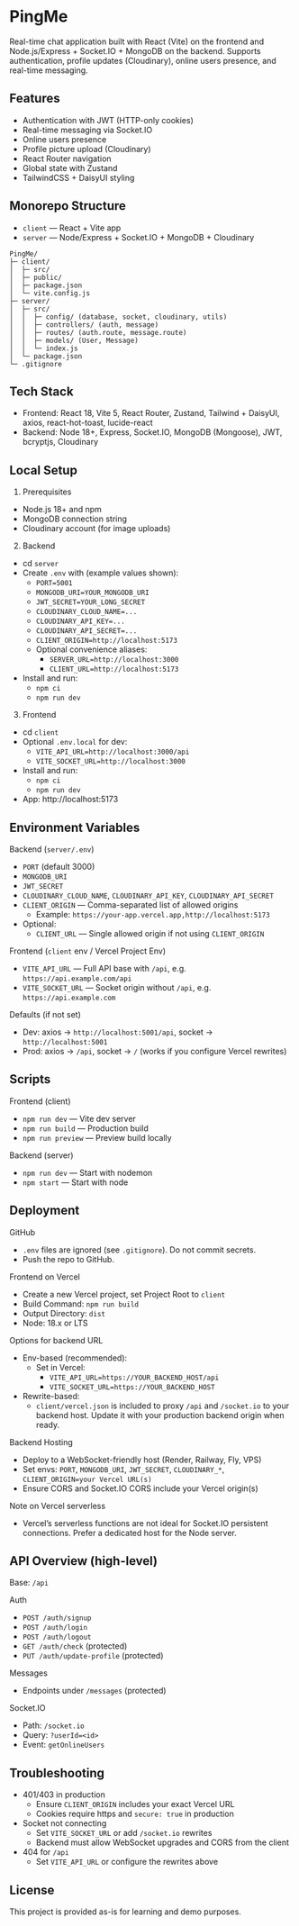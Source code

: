 # PingMe

Real-time chat application built with React (Vite) on the frontend and Node.js/Express + Socket.IO + MongoDB on the backend. Supports authentication, profile updates (Cloudinary), online users presence, and real-time messaging.

## Features

- Authentication with JWT (HTTP-only cookies)
- Real-time messaging via Socket.IO
- Online users presence
- Profile picture upload (Cloudinary)
- React Router navigation
- Global state with Zustand
- TailwindCSS + DaisyUI styling

## Monorepo Structure

- `client` — React + Vite app
- `server` — Node/Express + Socket.IO + MongoDB + Cloudinary

```
PingMe/
├─ client/
│  ├─ src/
│  ├─ public/
│  ├─ package.json
│  └─ vite.config.js
├─ server/
│  ├─ src/
│  │  ├─ config/ (database, socket, cloudinary, utils)
│  │  ├─ controllers/ (auth, message)
│  │  ├─ routes/ (auth.route, message.route)
│  │  ├─ models/ (User, Message)
│  │  └─ index.js
│  └─ package.json
└─ .gitignore
```

## Tech Stack

- Frontend: React 18, Vite 5, React Router, Zustand, Tailwind + DaisyUI, axios, react-hot-toast, lucide-react
- Backend: Node 18+, Express, Socket.IO, MongoDB (Mongoose), JWT, bcryptjs, Cloudinary

## Local Setup

1) Prerequisites
- Node.js 18+ and npm
- MongoDB connection string
- Cloudinary account (for image uploads)

2) Backend
- cd `server`
- Create `.env` with (example values shown):
  - `PORT=5001`
  - `MONGODB_URI=YOUR_MONGODB_URI`
  - `JWT_SECRET=YOUR_LONG_SECRET`
  - `CLOUDINARY_CLOUD_NAME=...`
  - `CLOUDINARY_API_KEY=...`
  - `CLOUDINARY_API_SECRET=...`
  - `CLIENT_ORIGIN=http://localhost:5173`
  - Optional convenience aliases:
    - `SERVER_URL=http://localhost:3000`
    - `CLIENT_URL=http://localhost:5173`
- Install and run:
  - `npm ci`
  - `npm run dev`

3) Frontend
- cd `client`
- Optional `.env.local` for dev:
  - `VITE_API_URL=http://localhost:3000/api`
  - `VITE_SOCKET_URL=http://localhost:3000`
- Install and run:
  - `npm ci`
  - `npm run dev`
- App: http://localhost:5173

## Environment Variables

Backend (`server/.env`)
- `PORT` (default 3000)
- `MONGODB_URI`
- `JWT_SECRET`
- `CLOUDINARY_CLOUD_NAME`, `CLOUDINARY_API_KEY`, `CLOUDINARY_API_SECRET`
- `CLIENT_ORIGIN` — Comma-separated list of allowed origins
  - Example: `https://your-app.vercel.app,http://localhost:5173`
- Optional:
  - `CLIENT_URL` — Single allowed origin if not using `CLIENT_ORIGIN`

Frontend (`client` env / Vercel Project Env)
- `VITE_API_URL` — Full API base with `/api`, e.g. `https://api.example.com/api`
- `VITE_SOCKET_URL` — Socket origin without `/api`, e.g. `https://api.example.com`

Defaults (if not set)
- Dev: axios -> `http://localhost:5001/api`, socket -> `http://localhost:5001`
- Prod: axios -> `/api`, socket -> `/` (works if you configure Vercel rewrites)

## Scripts

Frontend (client)
- `npm run dev` — Vite dev server
- `npm run build` — Production build
- `npm run preview` — Preview build locally

Backend (server)
- `npm run dev` — Start with nodemon
- `npm start` — Start with node

## Deployment

GitHub
- `.env` files are ignored (see `.gitignore`). Do not commit secrets.
- Push the repo to GitHub.

Frontend on Vercel
- Create a new Vercel project, set Project Root to `client`
- Build Command: `npm run build`
- Output Directory: `dist`
- Node: 18.x or LTS

Options for backend URL
- Env-based (recommended):
  - Set in Vercel:
    - `VITE_API_URL=https://YOUR_BACKEND_HOST/api`
    - `VITE_SOCKET_URL=https://YOUR_BACKEND_HOST`
- Rewrite-based:
  - `client/vercel.json` is included to proxy `/api` and `/socket.io` to your backend host. Update it with your production backend origin when ready.

Backend Hosting
- Deploy to a WebSocket-friendly host (Render, Railway, Fly, VPS)
- Set envs: `PORT`, `MONGODB_URI`, `JWT_SECRET`, `CLOUDINARY_*`, `CLIENT_ORIGIN=your Vercel URL(s)`
- Ensure CORS and Socket.IO CORS include your Vercel origin(s)

Note on Vercel serverless
- Vercel’s serverless functions are not ideal for Socket.IO persistent connections. Prefer a dedicated host for the Node server.

## API Overview (high-level)

Base: `/api`

Auth
- `POST /auth/signup`
- `POST /auth/login`
- `POST /auth/logout`
- `GET /auth/check` (protected)
- `PUT /auth/update-profile` (protected)

Messages
- Endpoints under `/messages` (protected)

Socket.IO
- Path: `/socket.io`
- Query: `?userId=<id>`
- Event: `getOnlineUsers`

## Troubleshooting

- 401/403 in production
  - Ensure `CLIENT_ORIGIN` includes your exact Vercel URL
  - Cookies require https and `secure: true` in production
- Socket not connecting
  - Set `VITE_SOCKET_URL` or add `/socket.io` rewrites
  - Backend must allow WebSocket upgrades and CORS from the client
- 404 for `/api`
  - Set `VITE_API_URL` or configure the rewrites above

## License

This project is provided as-is for learning and demo purposes.
